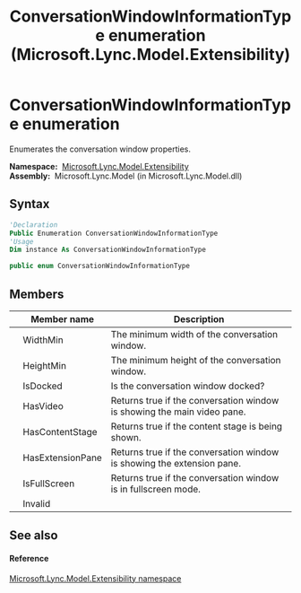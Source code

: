 ﻿---
title: ConversationWindowInformationType enumeration (Microsoft.Lync.Model.Extensibility)
TOCTitle: ConversationWindowInformationType enumeration
ms:assetid: T:Microsoft.Lync.Model.Extensibility.ConversationWindowInformationType_DI_3_UC_OCS14MrefLyncWPF
ms:mtpsurl: https://msdn.microsoft.com/en-us/library/microsoft.lync.model.extensibility.conversationwindowinformationtype_di_3_uc_ocs14mreflyncwpf(v=office.15)
ms:contentKeyID: 48598051
ms.date: 07/28/2014
mtps_version: v=office.15
f1_keywords:
- Microsoft.Lync.Model.Extensibility.ConversationWindowInformationType
- Microsoft.Lync.Model.Extensibility.ConversationWindowInformationType.HasContentStage
- Microsoft.Lync.Model.Extensibility.ConversationWindowInformationType.HasExtensionPane
- Microsoft.Lync.Model.Extensibility.ConversationWindowInformationType.HasVideo
- Microsoft.Lync.Model.Extensibility.ConversationWindowInformationType.HeightMin
- Microsoft.Lync.Model.Extensibility.ConversationWindowInformationType.Invalid
- Microsoft.Lync.Model.Extensibility.ConversationWindowInformationType.IsDocked
- Microsoft.Lync.Model.Extensibility.ConversationWindowInformationType.IsFullScreen
- Microsoft.Lync.Model.Extensibility.ConversationWindowInformationType.WidthMin
dev_langs:
- CSharp
- JScript
- VB
- other
---

# ConversationWindowInformationType enumeration

Enumerates the conversation window properties.

**Namespace:**  [Microsoft.Lync.Model.Extensibility](microsoft-lync-model-extensibility-namespace_2.md)  
**Assembly:**  Microsoft.Lync.Model (in Microsoft.Lync.Model.dll)

## Syntax

``` vb
'Declaration
Public Enumeration ConversationWindowInformationType
'Usage
Dim instance As ConversationWindowInformationType
```

``` csharp
public enum ConversationWindowInformationType
```

## Members

<table>
<thead>
<tr class="header">
<th></th>
<th>Member name</th>
<th>Description</th>
</tr>
</thead>
<tbody>
<tr class="odd">
<td></td>
<td>WidthMin</td>
<td>The minimum width of the conversation window.</td>
</tr>
<tr class="even">
<td></td>
<td>HeightMin</td>
<td>The minimum height of the conversation window.</td>
</tr>
<tr class="odd">
<td></td>
<td>IsDocked</td>
<td>Is the conversation window docked?</td>
</tr>
<tr class="even">
<td></td>
<td>HasVideo</td>
<td>Returns true if the conversation window is showing the main video pane.</td>
</tr>
<tr class="odd">
<td></td>
<td>HasContentStage</td>
<td>Returns true if the content stage is being shown.</td>
</tr>
<tr class="even">
<td></td>
<td>HasExtensionPane</td>
<td>Returns true if the conversation window is showing the extension pane.</td>
</tr>
<tr class="odd">
<td></td>
<td>IsFullScreen</td>
<td>Returns true if the conversation window is in fullscreen mode.</td>
</tr>
<tr class="even">
<td></td>
<td>Invalid</td>
<td></td>
</tr>
</tbody>
</table>


## See also

#### Reference

[Microsoft.Lync.Model.Extensibility namespace](microsoft-lync-model-extensibility-namespace_2.md)


